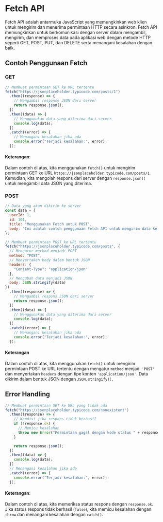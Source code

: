 # Fetch API

Fetch API adalah antarmuka JavaScript yang memungkinkan web klien untuk mengirim dan menerima permintaan HTTP secara asinkron. Fetch API memungkinkan untuk berkomunikasi dengan server dalam mengambil, mengirim, dan memproses data pada aplikasi web dengan metode HTTP seperti GET, POST, PUT, dan DELETE serta menangani kesalahan dengan baik.

## Contoh Penggunaan Fetch

### GET

```javascript
// Membuat permintaan GET ke URL tertentu
fetch("https://jsonplaceholder.typicode.com/posts/1")
  .then((response) => {
    // Mengambil response JSON dari server
    return response.json();
  })
  .then((data) => {
    // Menggunakan data yang diterima dari server
    console.log(data);
  })
  .catch((error) => {
    // Menangani kesalahan jika ada
    console.error("Terjadi kesalahan:", error);
  });
```

#### Keterangan:

Dalam contoh di atas, kita menggunakan `fetch()` untuk mengirim permintaan GET ke URL `https://jsonplaceholder.typicode.com/posts/1`. Kemudian, kita mengolah respons dari server dengan `response.json()` untuk mengambil data JSON yang diterima.

### POST

```javascript
// Data yang akan dikirim ke server
const data = {
  userId: 1,
  id: 101,
  title: "Menggunakan Fetch untuk POST",
  body: "Ini adalah contoh penggunaan Fetch API untuk mengirim data ke server."
};

// Membuat permintaan POST ke URL tertentu
fetch("https://jsonplaceholder.typicode.com/posts", {
  // Mengatur method menjadi POST
  method: "POST",
  // Menyertakan body dalam bentuk JSON
  headers: {
    "Content-Type": "application/json"
  },
  // Mengubah data menjadi JSON
  body: JSON.stringify(data)
})
  .then((response) => {
    // Mengambil respons JSON dari server
    return response.json();
  })
  .then((data) => {
    // Menggunakan data yang diterima dari server
    console.log(data);
  })
  .catch((error) => {
    // Menangani kesalahan jika ada
    console.error("Terjadi kesalahan:", error);
  });
```

#### Keterangan

Dalam contoh di atas, kita menggunakan `fetch()` untuk mengirim permintaan POST ke URL tertentu dengan mengatur `method` menjadi `'POST'` dan menyertakan `headers` dengan tipe konten `'application/json'`. Data dikirim dalam bentuk JSON dengan `JSON.stringify()`.

## Error Handling

```javascript
// Membuat permintaan GET ke URL yang tidak ada
fetch("https://jsonplaceholder.typicode.com/nonexistent")
  .then((response) => {
    // Kondisi jika respons tidak berhasil
    if (!response.ok) {
      // Memicu kesalahan
      throw new Error("Permintaan gagal dengan kode status " + response.status);
    }

    return response.json();
  })
  .then((data) => {
    console.log(data);
  })
  // Menangani kesalahan jika ada
  .catch((error) => {
    console.error("Terjadi kesalahan:", error);
  });
```

#### Keterangan:

Dalam contoh di atas, kita memeriksa status respons dengan `response.ok`. Jika status respons tidak berhasil (`false`), kita memicu kesalahan dengan `throw` dan menangani kesalahan dengan `catch()`.
